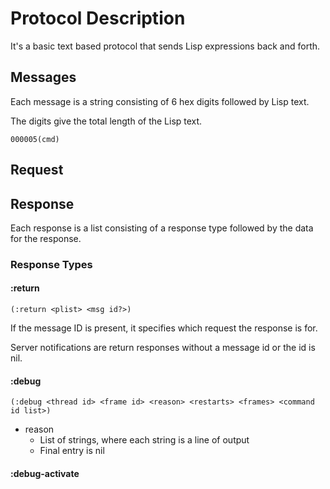 # Protocol Description

It's a basic text based protocol that sends Lisp expressions back and forth.

## Messages

Each message is a string consisting of 6 hex digits followed by Lisp text.

The digits give the total length of the Lisp text.

```
000005(cmd)
```

## Request

## Response

Each response is a list consisting of a response type followed by the data for the response.

### Response Types

#### :return

```
(:return <plist> <msg id?>)
```
If the message ID is present, it specifies which request the response is for.

Server notifications are return responses without a message id or the id is nil.

#### :debug

```
(:debug <thread id> <frame id> <reason> <restarts> <frames> <command id list>)
```

- reason
    - List of strings, where each string is a line of output
    - Final entry is nil

#### :debug-activate
